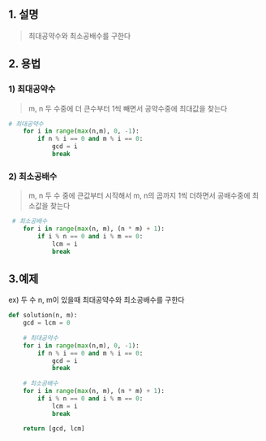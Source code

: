 ## 1. 설명
>최대공약수와 최소공배수를 구한다

## 2. 용법
### 1) 최대공약수
>  m, n 두 수중에 더 큰수부터 1씩 빼면서
>  공약수중에 최대값을 찾는다
```python
# 최대공약수
    for i in range(max(n,m), 0, -1):
        if n % i == 0 and m % i == 0:
            gcd = i
            break
```

### 2) 최소공배수
>m, n 두 수 중에 큰값부터 시작해서 m, n의 곱까지 1씩 더하면서
>공배수중에 최소값을 찾는다
```python
 # 최소공배수
    for i in range(max(n, m), (n * m) + 1):
        if i % n == 0 and i % m == 0:
            lcm = i
            break
```

## 3.예제
>
   ex) 두 수 n, m이 있을때 최대공약수와 최소공배수를 구한다
```python
def solution(n, m):
    gcd = lcm = 0
    
    # 최대공약수
    for i in range(max(n,m), 0, -1):
        if n % i == 0 and m % i == 0:
            gcd = i
            break
    
    # 최소공배수
    for i in range(max(n, m), (n * m) + 1):
        if i % n == 0 and i % m == 0:
            lcm = i
            break
            
    return [gcd, lcm]
```